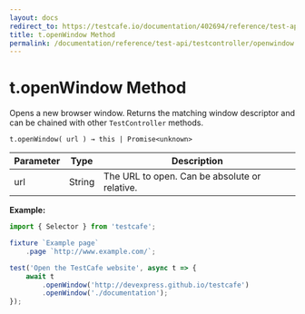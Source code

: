 ```yaml
---
layout: docs
redirect_to: https://testcafe.io/documentation/402694/reference/test-api/testcontroller/openwindow
title: t.openWindow Method
permalink: /documentation/reference/test-api/testcontroller/openwindow.html
---
```


# t.openWindow Method

Opens a new browser window. Returns the matching window descriptor and can be chained with other `TestController` methods.

```text
t.openWindow( url ) → this | Promise<unknown>
```

Parameter | Type | Description
--------- | ---- | ------------
url | String | The URL to open. Can be absolute or relative.

**Example:**

```js
import { Selector } from 'testcafe';

fixture `Example page`
    .page `http://www.example.com/`;

test('Open the TestCafe website', async t => {
    await t
        .openWindow('http://devexpress.github.io/testcafe')
        .openWindow('./documentation');
});
```
